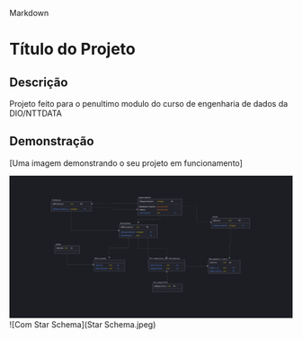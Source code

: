 Markdown
# Título do Projeto

## Descrição

Projeto feito para o penultimo modulo do curso de engenharia de dados da DIO/NTTDATA

## Demonstração

[Uma imagem demonstrando o seu projeto em funcionamento]

![Sem Star Schema](Schema.jpeg)
![Com Star Schema](Star Schema.jpeg)
